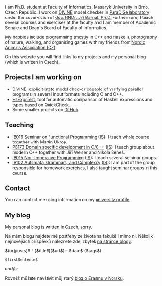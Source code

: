 I am Ph.D. student at Faculty of Informatics, Masaryk University in Brno,
Czech Republic. I work on [DIVINE](https://divine.fi.muni.cz/) model
checker in [ParaDiSe laboratory](https://paradise.fi.muni.cz/) under the
supervision of [doc. RNDr. Jiří Barnat, Ph.D.](https://www.fi.muni.cz/~xbarnat/)
Furthermore, I teach several courses and exercises at the faculty and I am
member of Academic Senate and Dean's Board of Faculty of Informatics.

My hobbies include programming (mostly in C++ and Haskell), photography of nature,
walking, and organizing games with my friends from
[Nordic Animals Association (CZ)](http://zverinec.fi.muni.cz/).

On this website you will find links to my projects and my personal blog
(which is written in Czech).

## Projects I am working on

*   [DIVINE](https://divine.fi.muni.cz/), explicit-state model checker capable
    of verifying parallel programs in several input formats including C and C++.
*   [HsExprTest](https://github.com/vlstill/hsExprTest), tool for automatic
    comparison of Haskell expressions and types based on QuickCheck.
*   Some smaller projects on [GitHub](https://github.com/vlstill).

## Teaching

*   [IB016 Seminar on Functional Programming](https://is.muni.cz/predmet/fi/jaro2016/IB016?lang=en)
    ([IS](https://is.muni.cz/auth/predmet/fi/jaro2016/IB016)): I teach whole
    course together with Martin Ukrop.
*   [PB173 Domain specific development in C/C++](https://is.muni.cz/predmet/fi/jaro2016/PB173?lang=en)
    ([IS](https://is.muni.cz/auth/predmet/fi/jaro2016/PB173)):
    I teach group about modern C++ together with Jiří Weiser and Nikola Beneš.
*   [IB015 Non-Imperative Programming](https://is.muni.cz/predmet/fi/podzim2015/IB015?lang=en)
    ([IS](https://is.muni.cz/auth/predmet/fi/podzim2015/IB015)):
    I teach several seminar groups.
*   [IB102 Automata, Grammars, and Complexity](https://is.muni.cz/predmet/fi/podzim2015/IB102?lang=en)
    ([IS](https://is.muni.cz/auth/predmet/fi/podzim2015/IB102)):
    I am part of the group responsible for homework exercises, I also taught
    seminar groups in this course.

## Contact

You can contact me using information on my
[university profile](https://is.muni.cz/person/xstill#profil).

## My blog

My personal blog is written in Czech, sorry.

Na mém blogu najdete mé postřehy ze života na fakultě i mimo ni. Několik
nejnovějších příspěvků naleznete zde, zbytek [na stránce blogu](/blog.html).

<div class="shortpostlist">
$for(posts)$
*   [$title$]($url$) – $date$ ($tags$)

    $firstSentence$
$endfor$
</div>

Rovněž můžete navštívit můj starý
[blog o Erasmu v Norsku](https://paradise.fi.muni.cz/~xstill/norway/).

